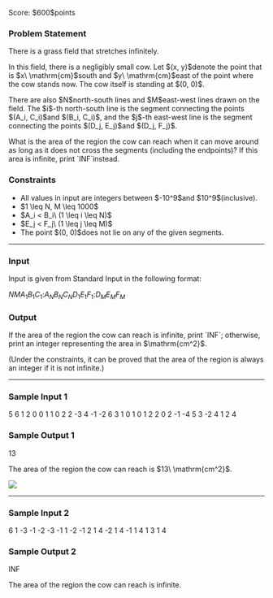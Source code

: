 
<div>

<span>

<span>

<p>
Score: $600$points
</p>

<div>

<section>

### **Problem Statement**

<p>
There is a grass field that stretches infinitely.
</p>

<p>
In this field, there is a negligibly small cow. Let $(x, y)$denote the point that is $x\ \mathrm{cm}$south and $y\ \mathrm{cm}$east of the point where the cow stands now. The cow itself is standing at $(0, 0)$.
</p>

<p>
There are also $N$north-south lines and $M$east-west lines drawn on the field. The $i$-th north-south line is the segment connecting the points $(A_i, C_i)$and $(B_i, C_i)$, and the $j$-th east-west line is the segment connecting the points $(D_j, E_j)$and $(D_j, F_j)$.
</p>

<p>
What is the area of the region the cow can reach when it can move around as long as it does not cross the segments (including the endpoints)? If this area is infinite, print `INF`instead.
</p>

</section>

</div>

<div>

<section>

### **Constraints**

<ul>

<li>
All values in input are integers between $-10^9$and $10^9$(inclusive).
</li>

<li>
$1 \leq N, M \leq 1000$
</li>

<li>
$A_i < B_i\ (1 \leq i \leq N)$
</li>

<li>
$E_j < F_j\ (1 \leq j \leq M)$
</li>

<li>
The point $(0, 0)$does not lie on any of the given segments.
</li>

</ul>

</section>

</div>

---

<div>

<div>

<section>

### **Input**

<p>
Input is given from Standard Input in the following format:
</p>

<div>

$N$$M$$A_1$$B_1$$C_1$$:$$A_N$$B_N$$C_N$$D_1$$E_1$$F_1$$:$$D_M$$E_M$$F_M$
</div>

</section>

</div>

<div>

<section>

### **Output**

<p>
If the area of the region the cow can reach is infinite, print `INF`; otherwise, print an integer representing the area in $\mathrm{cm^2}$.
</p>

<p>
(Under the constraints, it can be proved that the area of the region is always an integer if it is not infinite.)
</p>

</section>

</div>

</div>

---

<div>

<section>

### **Sample Input 1**

<div>

5 6
1 2 0
0 1 1
0 2 2
-3 4 -1
-2 6 3
1 0 1
0 1 2
2 0 2
-1 -4 5
3 -2 4
1 2 4

</div>

</section>

</div>

<div>

<section>

### **Sample Output 1**

<div>

13

</div>

<p>
The area of the region the cow can reach is $13\ \mathrm{cm^2}$.
</p>

<p>

<img src="https://img.atcoder.jp/abc168/education.png">

</img>

</p>

</section>

</div>

---

<div>

<section>

### **Sample Input 2**

<div>

6 1
-3 -1 -2
-3 -1 1
-2 -1 2
1 4 -2
1 4 -1
1 4 1
3 1 4

</div>

</section>

</div>

<div>

<section>

### **Sample Output 2**

<div>

INF

</div>

<p>
The area of the region the cow can reach is infinite.
</p>

</section>

</div>

</span>

</span>

</div>
